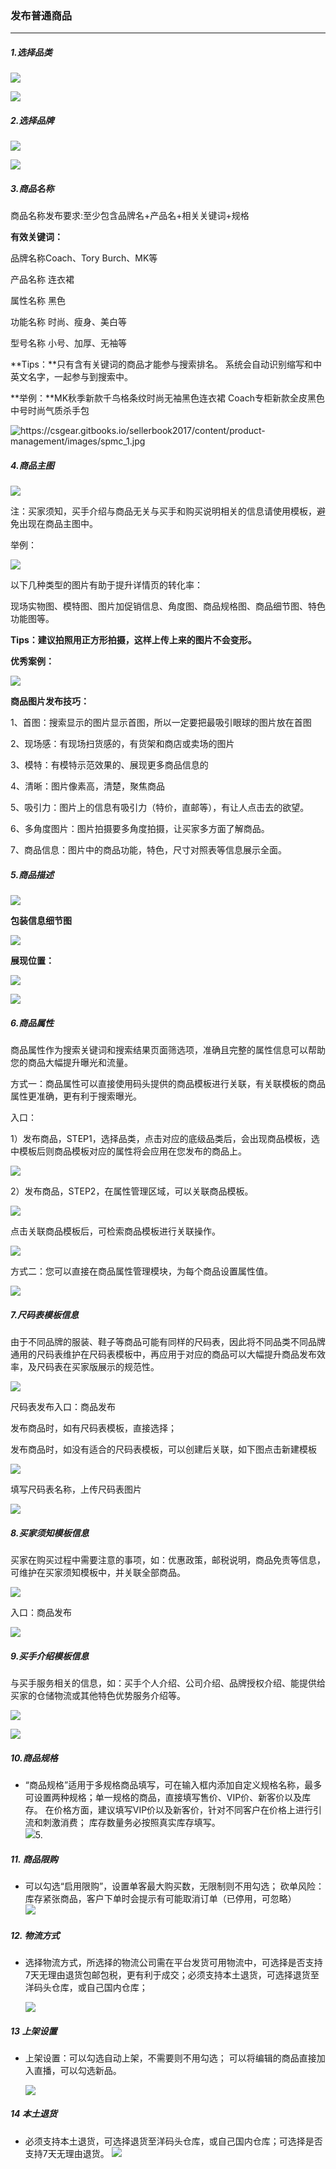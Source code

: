 ### 发布普通商品

---

##### 1.选择品类

![](/product-management/images/gljq10.png)

![](/product-management/images/gljq12.png)

##### 2.选择品牌

![](/product-management/images/bzj1.png)

![](/product-management/images/bzj2.png)

##### 3.商品名称

商品名称发布要求:至少包含品牌名+产品名+相关关键词+规格

**有效关键词：**

品牌名称Coach、Tory Burch、MK等

产品名称 连衣裙

属性名称 黑色

功能名称 时尚、瘦身、美白等

型号名称 小号、加厚、无袖等

**Tips：**只有含有关键词的商品才能参与搜索排名。
系统会自动识别缩写和中英文名字，一起参与到搜索中。

**举例：**MK秋季新款千鸟格条纹时尚无袖黑色连衣裙
Coach专柜新款全皮黑色中号时尚气质杀手包

![](/product-management/images/bzj3.jpg "https://csgear.gitbooks.io/sellerbook2017/content/product-management/images/spmc\_1.jpg")

##### 4.商品主图

![](/product-management/images/bzj5.jpg)

注：买家须知，买手介绍与商品无关与买手和购买说明相关的信息请使用模板，避免出现在商品主图中。

举例：

![](/product-management/images/bzj6.jpg)

以下几种类型的图片有助于提升详情页的转化率：

现场实物图、模特图、图片加促销信息、角度图、商品规格图、商品细节图、特色功能图等。

**Tips：建议拍照用正方形拍摄，这样上传上来的图片不会变形。**

**优秀案例：**

![](/product-management/images/spzt_1.jpg)

**商品图片发布技巧：**

1、首图：搜索显示的图片显示首图，所以一定要把最吸引眼球的图片放在首图

2、现场感：有现场扫货感的，有货架和商店或卖场的图片

3、模特：有模特示范效果的、展现更多商品信息的

4、清晰：图片像素高，清楚，聚焦商品

5、吸引力：图片上的信息有吸引力（特价，直邮等），有让人点击去的欲望。

6、多角度图片：图片拍摄要多角度拍摄，让买家多方面了解商品。

7、商品信息：图片中的商品功能，特色，尺寸对照表等信息展示全面。

##### 5.商品描述

![](/product-management/images/bzj7.jpg)

**包装信息细节图**

![](/product-management/images/bzj8.jpg.png)

**展现位置：**

![](/product-management/images/spms_1.jpg)

![](/product-management/images/spms_2.jpg)

##### 6.商品属性

商品属性作为搜索关键词和搜索结果页面筛选项，准确且完整的属性信息可以帮助您的商品大幅提升曝光和流量。

方式一：商品属性可以直接使用码头提供的商品模板进行关联，有关联模板的商品属性更准确，更有利于搜索曝光。

入口：

1）发布商品，STEP1，选择品类，点击对应的底级品类后，会出现商品模板，选中模板后则商品模板对应的属性将会应用在您发布的商品上。

![](/product-management/images/bzj9.jpg)

2）发布商品，STEP2，在属性管理区域，可以关联商品模板。

![](/product-management/images/bzj10.jpg)

点击关联商品模板后，可检索商品模板进行关联操作。

![](/product-management/images/bzj11.png)

方式二：您可以直接在商品属性管理模块，为每个商品设置属性值。

![](/product-management/images/bzj12.png)

##### 7.尺码表模板信息

由于不同品牌的服装、鞋子等商品可能有同样的尺码表，因此将不同品类不同品牌通用的尺码表维护在尺码表模板中，再应用于对应的商品可以大幅提升商品发布效率，及尺码表在买家版展示的规范性。

![](/product-management/images/bzj13.png)

尺码表发布入口：商品发布

发布商品时，如有尺码表模板，直接选择；

发布商品时，如没有适合的尺码表模板，可以创建后关联，如下图点击新建模板

![](/product-management/images/bzj14.jpg)

填写尺码表名称，上传尺码表图片

![](/product-management/images/bzj15.jpg)

##### 8.买家须知模板信息

买家在购买过程中需要注意的事项，如：优惠政策，邮税说明，商品免责等信息，可维护在买家须知模板中，并关联全部商品。

![](/product-management/images/bzj16.png)

入口：商品发布

![](/product-management/images/bzj17.png)

##### 9.买手介绍模板信息

与买手服务相关的信息，如：买手个人介绍、公司介绍、品牌授权介绍、能提供给买家的仓储物流或其他特色优势服务介绍等。

![](/product-management/images/bzj18.jpg)

![](/product-management/images/bzj19.jpg)

##### 10.商品规格

* “商品规格”适用于多规格商品填写，可在输入框内添加自定义规格名称，最多可设置两种规格；单一规格的商品，直接填写售价、VIP价、新客价以及库存。 在价格方面，建议填写VIP价以及新客价，针对不同客户在价格上进行引流和刺激消费； 库存数量务必按照真实库存填写。  
  ![](/product-management/images/fbptsp_5.png)5.

##### 11. 商品限购

* 可以勾选“启用限购”，设置单客最大购买数，无限制则不用勾选； 砍单风险：库存紧张商品，客户下单时会提示有可能取消订单（已停用，可忽略）  
  ![](/product-management/images/fbptsp_6.png)

##### 12. 物流方式

* 选择物流方式，所选择的物流公司需在平台发货可用物流中，可选择是否支持7天无理由退货包邮包税，更有利于成交；必须支持本土退货，可选择退货至洋码头仓库，或自己国内仓库；

  ![](/product-management/images/fbptsp_7.png)

##### 13 上架设置

* 上架设置：可以勾选自动上架，不需要则不用勾选； 可以将编辑的商品直接加入直播，可以勾选新品。

  ![](/product-management/images/fbptsp_8.png)

##### 14 本土退货
* 必须支持本土退货，可选择退货至洋码头仓库，或自己国内仓库；可选择是否支持7天无理由退货。
  ![](/product-management/images/fbptsp_9.png)



